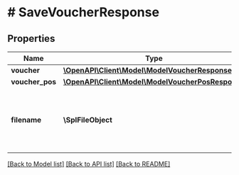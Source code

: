 # # SaveVoucherResponse

## Properties

Name | Type | Description | Notes
------------ | ------------- | ------------- | -------------
**voucher** | [**\OpenAPI\Client\Model\ModelVoucherResponse**](ModelVoucherResponse.md) |  | [optional]
**voucher_pos** | [**\OpenAPI\Client\Model\ModelVoucherPosResponse**](ModelVoucherPosResponse.md) |  | [optional]
**filename** | **\SplFileObject** | Filename of a previously upload file which should be attached. | [optional]

[[Back to Model list]](../../README.md#models) [[Back to API list]](../../README.md#endpoints) [[Back to README]](../../README.md)
